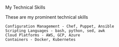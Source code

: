 
My Technical Skills

These are my prominent technical skills

    Configuration Management - Chef, Puppet, Ansible
    Scripting Languages - bash, python, sed, awk
    Cloud Platforms - AWS, GCP, Azure
    Containers - Docker, Kubernetes

